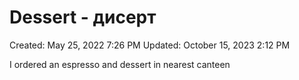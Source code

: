 # Dessert - дисерт

Created: May 25, 2022 7:26 PM
Updated: October 15, 2023 2:12 PM

I ordered an espresso and dessert in nearest canteen